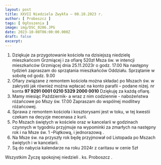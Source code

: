 ```yaml
---
layout: post
title: XXVII Niedziela Zwykła — 08.10.2023 r.
author: [ Proboszcz ]
tags: [ Ogłoszenia ]
image: img/DSC_0286.JPG
date: 2023-10-08T06:00:00.000Z
draft: false
excerpt: 
---
```


1. Dziękuje za przygotowanie kościoła  na  dzisiejszą niedzielę mieszkańcom Grzmiącej i za ofiarę 520zł Msza św. w intencji mieszkańców Grzmiącej dnia 25.11.2023r o godz. 17.00    Na następny tydzień zapraszam do sprzątania mieszkańców Oddziału. Sprzątanie w sobotę od godz. 9.00
2. Ofiary związane z remontem kościoła można składać po Mszach św. w zakrystii jak również można wpłacać  na konto parafii – podane niżej. nr konta **97 9291 0001 0210 5329 2000 0010** Dziękuję za każdą ofiarę. 
3. Mamy miesiąc Październik- a wraz z nim codziennie - nabożeństwa różańcowe po Mszy św. 17.00  Zapraszam do wspólnej modlitwy różańcowej.   
4. Sprawa z remontem kościoła i kosztorysami jest w toku, w tej kwestii czekam na decyzje mecenasa z kurii.            
5. Po Mszach świętych w kościele oraz w kancelarii w godzinach czynnych w tygodniu  przyjmuje  na wypominki za zmarłych na następny rok i na Msze św. 1 –Piątkową, i jednorazową .  
6. Na Msze św.  na przyszły rok będę przyjmował od Listopada po Mszach świętych i w kancelarii.
7.  Są do nabycia kalendarze na roku 2024r z caritasu w cenie 5zł
   
Wszystkim Życzę spokojnej niedzieli . ks. Proboszcz . 



